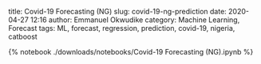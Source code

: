 title: Covid-19 Forecasting (NG)
slug: covid-19-ng-prediction
date: 2020-04-27 12:16
author: Emmanuel Okwudike
category: Machine Learning, Forecast
tags: ML, forecast, regression, prediction, covid-19, nigeria, catboost




{% notebook ./downloads/notebooks/Covid-19 Forecasting (NG).ipynb %}


